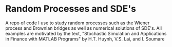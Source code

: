 # Random Processes and SDE's
A repo of code I use to study random processes such as the Wiener process and Brownian bridges as well as numerical solutions of SDE's.
All examples are motivated by the text, "Stochastic Simulation and Applications in Finance with MATLAB Programs" by H.T. Huynh, V.S. Lai, and I. Soumare
